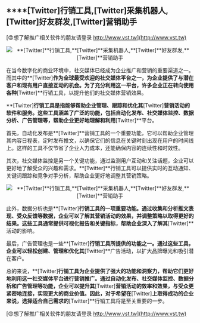 ## ****[Twitter]**行销工具,**[Twitter]**采集机器人,**[Twitter]**好友群发,**[Twitter]**营销助手**

[😍想了解推广相关软件的朋友请登录 http://www.vst.tw](http://www.vst.tw)

 <center><img src="https://vst.tw/MP4/tuiguang/png/8.png" alt="**[Twitter]**行销工具,**[Twitter]**采集机器人,**[Twitter]**好友群发,**[Twitter]**营销助手"></center>

在当今数字化的商业环境中，社交媒体已经成为企业推广和营销的重要渠道之一。而其中的**[Twitter]**作为全球最受欢迎的社交媒体平台之一，为企业提供了与潜在客户和现有用户直接互动的机会。为了充分利用这一平台，许多企业正在转向使用各种**[Twitter]**行销工具，以提升他们的社交媒体营销效果。

**[Twitter]**行销工具是指能够帮助企业管理、跟踪和优化其**[Twitter]**营销活动的软件和服务。这些工具涵盖了广泛的功能，包括自动化发布、社交媒体监控、数据分析、广告管理等，帮助企业更好地理解和利用**[Twitter]**平台。

首先，自动化发布是**[Twitter]**营销工具的一个重要功能，它可以帮助企业管理其内容日程表，定时发布推文，以确保它们的信息在关键时刻出现在用户的时间线上。这样的工具不仅节省了企业人力成本，还能确保内容的连续性和时效性。

其次，社交媒体监控是另一个关键功能，通过监测用户互动和关注话题，企业可以更好地了解受众的兴趣和需求。**[Twitter]**行销工具可以提供实时的互动通知、关键词跟踪和竞争对手分析，帮助企业更好地调整其营销策略。

 <center><img src="https://vst.tw/MP4/tuiguang/png/5.png" alt="**[Twitter]**行销工具,**[Twitter]**采集机器人,**[Twitter]**好友群发,**[Twitter]**营销助手"></center>

此外，数据分析也是**[Twitter]**行销工具的一项重要功能。通过收集和分析推文表现、受众反馈等数据，企业可以了解其营销活动的效果，并调整策略以取得更好的结果。这些工具通常提供可视化报告和关键指标，帮助企业深入了解其**[Twitter]**活动的影响。

最后，广告管理也是一些**[Twitter]**行销工具所提供的功能之一。通过这些工具，企业可以轻松创建、管理和优化其**[Twitter]**广告活动，以扩大品牌曝光和吸引潜在客户。

总的来说，**[Twitter]**行销工具为企业提供了强大的功能和洞察力，帮助它们更好地利用这一社交媒体平台进行营销推广。通过自动化发布、社交媒体监控、数据分析和广告管理等功能，企业可以提升其**[Twitter]**营销活动的效率和效果，与受众更紧密地连接，实现更大的商业价值。因此，对于希望在**[Twitter]**上取得成功的企业来说，选择适合自己需求的**[Twitter]**行销工具将是至关重要的一步。

[😍想了解推广相关软件的朋友请登录 http://www.vst.tw](http://www.vst.tw)



